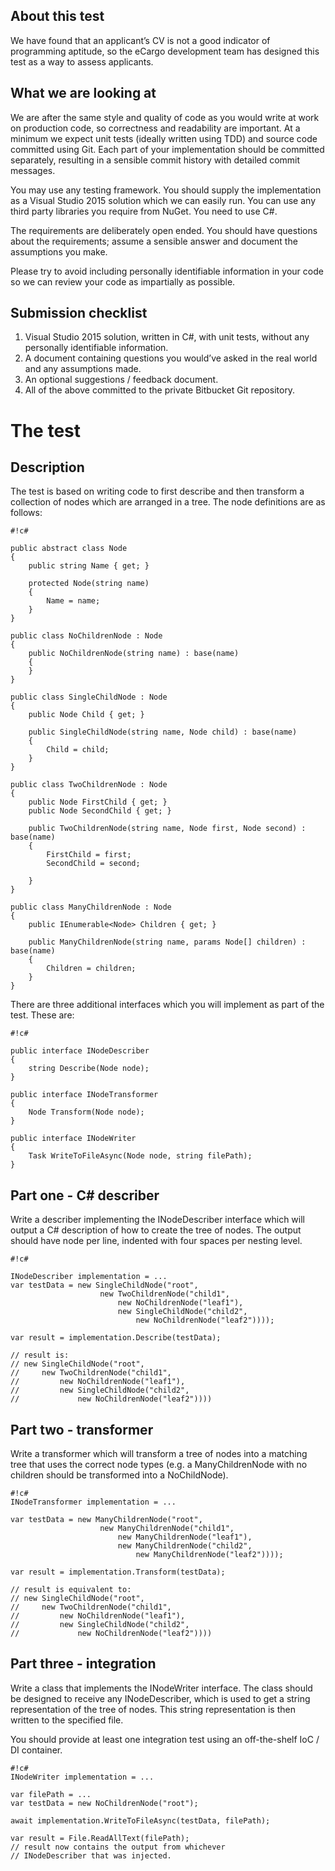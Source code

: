 ## About this test ##

We have found that an applicant’s CV is not a good indicator of programming aptitude, so the eCargo development team has designed this test as a way to assess applicants.

## What we are looking at ##

We are after the same style and quality of code as you would write at work on production code, so correctness and readability are important. At a minimum we expect unit tests (ideally written using TDD) and source code committed using Git. Each part of your implementation should be committed separately, resulting in a sensible commit history with detailed commit messages.

You may use any testing framework. You should supply the implementation as a Visual Studio 2015 solution which we can easily run. You can use any third party libraries you require from NuGet. You need to use C#.

The requirements are deliberately open ended. You should have questions about the requirements; assume a sensible answer and document the assumptions you make.

Please try to avoid including personally identifiable information in your code so we can review your code as impartially as possible.


## Submission checklist ##

1. Visual Studio 2015 solution, written in C#, with unit tests, without any personally identifiable information.
2. A document containing questions you would’ve asked in the real world and any assumptions made.
3. An optional suggestions / feedback document.
4. All of the above committed to the private Bitbucket Git repository.

# The test #

## Description ##

The test is based on writing code to first describe and then transform a collection of nodes which are arranged in a tree. The node definitions are as follows:


```
#!c#

public abstract class Node
{
    public string Name { get; }

    protected Node(string name)
    {
        Name = name;
    }
}

public class NoChildrenNode : Node
{
    public NoChildrenNode(string name) : base(name)
    {
    }
}

public class SingleChildNode : Node
{
    public Node Child { get; }

    public SingleChildNode(string name, Node child) : base(name)
    {
        Child = child;
    }
}

public class TwoChildrenNode : Node
{
    public Node FirstChild { get; }
    public Node SecondChild { get; }

    public TwoChildrenNode(string name, Node first, Node second) : base(name)
    {
        FirstChild = first;
        SecondChild = second;

    }
}

public class ManyChildrenNode : Node
{
    public IEnumerable<Node> Children { get; }

    public ManyChildrenNode(string name, params Node[] children) : base(name)
    {
        Children = children;
    }
}

```

There are three additional interfaces which you will implement as part of the test. These are:


```
#!c#

public interface INodeDescriber
{
    string Describe(Node node);
}

public interface INodeTransformer
{
    Node Transform(Node node);
}

public interface INodeWriter
{
    Task WriteToFileAsync(Node node, string filePath);
}

```


## Part one - C# describer ##

Write a describer implementing the INodeDescriber interface which will output a C# description of how to create the tree of nodes. The output should have node per line, indented with four spaces per nesting level.


```
#!c#

INodeDescriber implementation = ...
var testData = new SingleChildNode("root",
                    new TwoChildrenNode("child1",
                        new NoChildrenNode("leaf1"),
                        new SingleChildNode("child2",
                            new NoChildrenNode("leaf2"))));

var result = implementation.Describe(testData);

// result is:
// new SingleChildNode("root",
//     new TwoChildrenNode("child1",
//         new NoChildrenNode("leaf1"),
//         new SingleChildNode("child2",
//             new NoChildrenNode("leaf2"))))
```


## Part two - transformer ##

Write a transformer which will transform a tree of nodes into a matching tree that uses the correct node types (e.g. a ManyChildrenNode with no children should be transformed into a NoChildNode).


```
#!c#
INodeTransformer implementation = ...

var testData = new ManyChildrenNode("root",
                    new ManyChildrenNode("child1",
                        new ManyChildrenNode("leaf1"),
                        new ManyChildrenNode("child2",
                            new ManyChildrenNode("leaf2"))));

var result = implementation.Transform(testData);

// result is equivalent to:
// new SingleChildNode("root",
//     new TwoChildrenNode("child1",
//         new NoChildrenNode("leaf1"),
//         new SingleChildNode("child2",
//             new NoChildrenNode("leaf2"))))
```


## Part three - integration ##

Write a class that implements the INodeWriter interface. The class should be designed to receive any INodeDescriber, which is used to get a string representation of the tree of nodes. This string representation is then written to the specified file.

You should provide at least one integration test using an off-the-shelf IoC / DI container.


```
#!c#
INodeWriter implementation = ...

var filePath = ...
var testData = new NoChildrenNode("root");

await implementation.WriteToFileAsync(testData, filePath);

var result = File.ReadAllText(filePath);
// result now contains the output from whichever
// INodeDescriber that was injected.

```